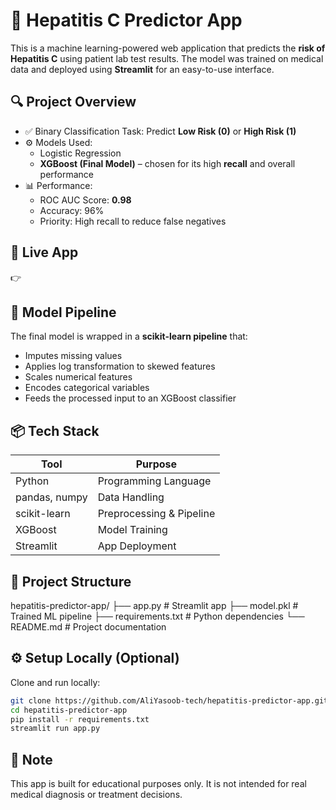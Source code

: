 # 🧬 Hepatitis C Predictor App

This is a machine learning-powered web application that predicts the **risk of Hepatitis C** using patient lab test results. The model was trained on medical data and deployed using **Streamlit** for an easy-to-use interface.

## 🔍 Project Overview

- ✅ Binary Classification Task: Predict **Low Risk (0)** or **High Risk (1)**
- ⚙️ Models Used:
  - Logistic Regression
  - **XGBoost (Final Model)** – chosen for its high **recall** and overall performance
- 📊 Performance:
  - ROC AUC Score: **0.98**
  - Accuracy: 96%
  - Priority: High recall to reduce false negatives

## 🚀 Live App

👉 

## 🧠 Model Pipeline

The final model is wrapped in a **scikit-learn pipeline** that:
- Imputes missing values
- Applies log transformation to skewed features
- Scales numerical features
- Encodes categorical variables
- Feeds the processed input to an XGBoost classifier

## 📦 Tech Stack

| Tool        | Purpose                      |
|-------------|------------------------------|
| Python      | Programming Language         |
| pandas, numpy | Data Handling              |
| scikit-learn | Preprocessing & Pipeline    |
| XGBoost     | Model Training               |
| Streamlit   | App Deployment               |

## 📁 Project Structure
hepatitis-predictor-app/
├── app.py # Streamlit app
├── model.pkl # Trained ML pipeline
├── requirements.txt # Python dependencies
└── README.md # Project documentation

## ⚙️ Setup Locally (Optional)

Clone and run locally:

```bash
git clone https://github.com/AliYasoob-tech/hepatitis-predictor-app.git
cd hepatitis-predictor-app
pip install -r requirements.txt
streamlit run app.py

```

## 📌 Note
This app is built for educational purposes only. It is not intended for real medical diagnosis or treatment decisions.

